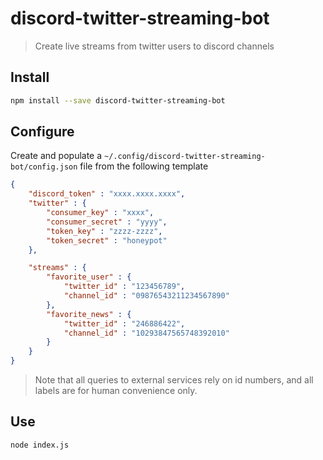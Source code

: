 # discord-twitter-streaming-bot

> Create live streams from twitter users to discord channels

## Install

```bash
npm install --save discord-twitter-streaming-bot
```

## Configure

Create and populate a  `~/.config/discord-twitter-streaming-bot/config.json` file from the following template


```json
{
    "discord_token" : "xxxx.xxxx.xxxx",
    "twitter" : {
        "consumer_key" : "xxxx",
        "consumer_secret" : "yyyy",
        "token_key" : "zzzz-zzzz",
        "token_secret" : "honeypot"
    },

    "streams" : {
        "favorite_user" : {
            "twitter_id" : "123456789",
            "channel_id" : "09876543211234567890"
        },
        "favorite_news" : {
            "twitter_id" : "246886422",
            "channel_id" : "10293847565748392010"
        }
    }
}
```

> Note that all queries to external services rely on id numbers, and
> all labels are for human convenience only.

## Use

```bash
node index.js
```
